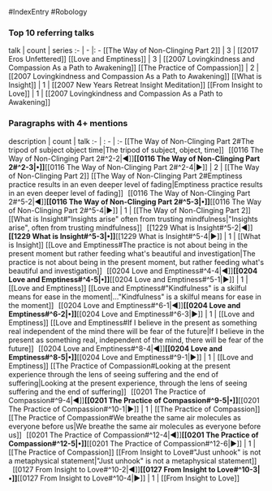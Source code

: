 #IndexEntry #Robology

### Top 10 referring talks
talk | count | series
:- | - |: -
[[The Way of Non-Clinging Part 2]] | 3 | [[2017 Eros Unfettered]]
[[Love and Emptiness]] | 3 | [[2007 Lovingkindness and Compassion As a Path to Awakening]]
[[The Practice of Compassion]] | 2 | [[2007 Lovingkindness and Compassion As a Path to Awakening]]
[[What is Insight]] | 1 | [[2007 New Years Retreat Insight Meditation]]
[[From Insight to Love]] | 1 | [[2007 Lovingkindness and Compassion As a Path to Awakening]]

### Paragraphs with 4+ mentions
description | count | talk
:- | : - | :-
[[The Way of Non-Clinging Part 2#The tripod of subject object time\|The tripod of subject, object, time]] &nbsp;&nbsp;[[0116 The Way of Non-Clinging Part 2#^2-2\|◀]]**[[0116 The Way of Non-Clinging Part 2#^2-3\|•]]**[[0116 The Way of Non-Clinging Part 2#^2-4\|▶]] | 2 | [[The Way of Non-Clinging Part 2]]
[[The Way of Non-Clinging Part 2#Emptiness practice results in an even deeper level of fading\|Emptiness practice results in an even deeper level of fading]] &nbsp;&nbsp;[[0116 The Way of Non-Clinging Part 2#^5-2\|◀]]**[[0116 The Way of Non-Clinging Part 2#^5-3\|•]]**[[0116 The Way of Non-Clinging Part 2#^5-4\|▶]] | 1 | [[The Way of Non-Clinging Part 2]]
[[What is Insight#"Insights arise" often from trusting mindfulness\|"Insights arise", often from trusting mindfulness]] &nbsp;&nbsp;[[1229 What is Insight#^5-2\|◀]]**[[1229 What is Insight#^5-3\|•]]**[[1229 What is Insight#^5-4\|▶]] | 1 | [[What is Insight]]
[[Love and Emptiness#The practice is not about being in the present moment but rather feeding what's beautiful and investigation\|The practice is not about being in the present moment, but rather feeding what's beautiful and investigation]] &nbsp;&nbsp;[[0204 Love and Emptiness#^4-4\|◀]]**[[0204 Love and Emptiness#^4-5\|•]]**[[0204 Love and Emptiness#^5-1\|▶]] | 1 | [[Love and Emptiness]]
[[Love and Emptiness#"Kindfulness" is a skilful means for ease in the moment\|..."Kindfulness" is a skilful means for ease in the moment]] &nbsp;&nbsp;[[0204 Love and Emptiness#^6-1\|◀]]**[[0204 Love and Emptiness#^6-2\|•]]**[[0204 Love and Emptiness#^6-3\|▶]] | 1 | [[Love and Emptiness]]
[[Love and Emptiness#If I believe in the present as something real independent of the mind there will be fear of the future\|If I believe in the present as something real, independent of the mind, there will be fear of the future]] &nbsp;&nbsp;[[0204 Love and Emptiness#^8-4\|◀]]**[[0204 Love and Emptiness#^8-5\|•]]**[[0204 Love and Emptiness#^9-1\|▶]] | 1 | [[Love and Emptiness]]
[[The Practice of Compassion#Looking at the present experience through the lens of seeing suffering and the end of suffering\|Looking at the present experience, through the lens of seeing suffering and the end of suffering]] &nbsp;&nbsp;[[0201 The Practice of Compassion#^9-4\|◀]]**[[0201 The Practice of Compassion#^9-5\|•]]**[[0201 The Practice of Compassion#^10-1\|▶]] | 1 | [[The Practice of Compassion]]
[[The Practice of Compassion#We breathe the same air molecules as everyone before us\|We breathe the same air molecules as everyone before us]] &nbsp;&nbsp;[[0201 The Practice of Compassion#^12-4\|◀]]**[[0201 The Practice of Compassion#^12-5\|•]]**[[0201 The Practice of Compassion#^12-6\|▶]] | 1 | [[The Practice of Compassion]]
[[From Insight to Love#"Just unhook" is not a metaphysical statement\|"Just unhook" is not a metaphysical statement]] &nbsp;&nbsp;[[0127 From Insight to Love#^10-2\|◀]]**[[0127 From Insight to Love#^10-3\|•]]**[[0127 From Insight to Love#^10-4\|▶]] | 1 | [[From Insight to Love]]

